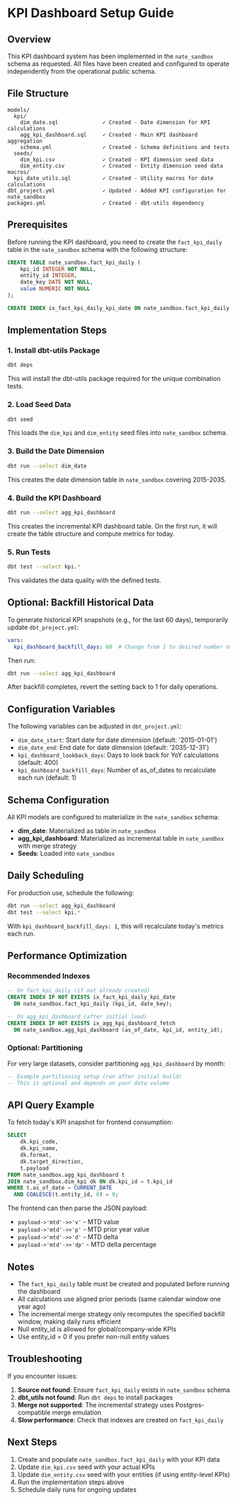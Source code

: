 # KPI Dashboard Setup Guide

## Overview

This KPI dashboard system has been implemented in the `nate_sandbox` schema as requested. All files have been created and configured to operate independently from the operational public schema.

## File Structure

```
models/
  kpi/
    dim_date.sql              ✓ Created - Date dimension for KPI calculations
    agg_kpi_dashboard.sql     ✓ Created - Main KPI dashboard aggregation
    schema.yml                ✓ Created - Schema definitions and tests
  seeds/
    dim_kpi.csv               ✓ Created - KPI dimension seed data
    dim_entity.csv            ✓ Created - Entity dimension seed data
macros/
  kpi_date_utils.sql          ✓ Created - Utility macros for date calculations
dbt_project.yml               ✓ Updated - Added KPI configuration for nate_sandbox
packages.yml                  ✓ Created - dbt-utils dependency
```

## Prerequisites

Before running the KPI dashboard, you need to create the `fact_kpi_daily` table in the `nate_sandbox` schema with the following structure:

```sql
CREATE TABLE nate_sandbox.fact_kpi_daily (
    kpi_id INTEGER NOT NULL,
    entity_id INTEGER,
    date_key DATE NOT NULL,
    value NUMERIC NOT NULL
);

CREATE INDEX ix_fact_kpi_daily_kpi_date ON nate_sandbox.fact_kpi_daily (kpi_id, date_key);
```

## Implementation Steps

### 1. Install dbt-utils Package

```bash
dbt deps
```

This will install the dbt-utils package required for the unique combination tests.

### 2. Load Seed Data

```bash
dbt seed
```

This loads the `dim_kpi` and `dim_entity` seed files into `nate_sandbox` schema.

### 3. Build the Date Dimension

```bash
dbt run --select dim_date
```

This creates the date dimension table in `nate_sandbox` covering 2015-2035.

### 4. Build the KPI Dashboard

```bash
dbt run --select agg_kpi_dashboard
```

This creates the incremental KPI dashboard table. On the first run, it will create the table structure and compute metrics for today.

### 5. Run Tests

```bash
dbt test --select kpi.*
```

This validates the data quality with the defined tests.

## Optional: Backfill Historical Data

To generate historical KPI snapshots (e.g., for the last 60 days), temporarily update `dbt_project.yml`:

```yaml
vars:
  kpi_dashboard_backfill_days: 60  # Change from 1 to desired number of days
```

Then run:

```bash
dbt run --select agg_kpi_dashboard
```

After backfill completes, revert the setting back to 1 for daily operations.

## Configuration Variables

The following variables can be adjusted in `dbt_project.yml`:

- `dim_date_start`: Start date for date dimension (default: '2015-01-01')
- `dim_date_end`: End date for date dimension (default: '2035-12-31')
- `kpi_dashboard_lookback_days`: Days to look back for YoY calculations (default: 400)
- `kpi_dashboard_backfill_days`: Number of as_of_dates to recalculate each run (default: 1)

## Schema Configuration

All KPI models are configured to materialize in the `nate_sandbox` schema:

- **dim_date**: Materialized as table in `nate_sandbox`
- **agg_kpi_dashboard**: Materialized as incremental table in `nate_sandbox` with merge strategy
- **Seeds**: Loaded into `nate_sandbox`

## Daily Scheduling

For production use, schedule the following:

```bash
dbt run --select agg_kpi_dashboard
dbt test --select kpi.*
```

With `kpi_dashboard_backfill_days: 1`, this will recalculate today's metrics each run.

## Performance Optimization

### Recommended Indexes

```sql
-- On fact_kpi_daily (if not already created)
CREATE INDEX IF NOT EXISTS ix_fact_kpi_daily_kpi_date 
  ON nate_sandbox.fact_kpi_daily (kpi_id, date_key);

-- On agg_kpi_dashboard (after initial load)
CREATE INDEX IF NOT EXISTS ix_agg_kpi_dashboard_fetch 
  ON nate_sandbox.agg_kpi_dashboard (as_of_date, kpi_id, entity_id);
```

### Optional: Partitioning

For very large datasets, consider partitioning `agg_kpi_dashboard` by month:

```sql
-- Example partitioning setup (run after initial build)
-- This is optional and depends on your data volume
```

## API Query Example

To fetch today's KPI snapshot for frontend consumption:

```sql
SELECT 
    dk.kpi_code, 
    dk.kpi_name, 
    dk.format, 
    dk.target_direction, 
    t.payload
FROM nate_sandbox.agg_kpi_dashboard t
JOIN nate_sandbox.dim_kpi dk ON dk.kpi_id = t.kpi_id
WHERE t.as_of_date = CURRENT_DATE
  AND COALESCE(t.entity_id, 0) = 0;
```

The frontend can then parse the JSON payload:
- `payload->'mtd'->>'v'` - MTD value
- `payload->'mtd'->>'p'` - MTD prior year value
- `payload->'mtd'->>'d'` - MTD delta
- `payload->'mtd'->>'dp'` - MTD delta percentage

## Notes

- The `fact_kpi_daily` table must be created and populated before running the dashboard
- All calculations use aligned prior periods (same calendar window one year ago)
- The incremental merge strategy only recomputes the specified backfill window, making daily runs efficient
- Null entity_id is allowed for global/company-wide KPIs
- Use entity_id = 0 if you prefer non-null entity values

## Troubleshooting

If you encounter issues:

1. **Source not found**: Ensure `fact_kpi_daily` exists in `nate_sandbox` schema
2. **dbt_utils not found**: Run `dbt deps` to install packages
3. **Merge not supported**: The incremental strategy uses Postgres-compatible merge emulation
4. **Slow performance**: Check that indexes are created on `fact_kpi_daily`

## Next Steps

1. Create and populate `nate_sandbox.fact_kpi_daily` with your KPI data
2. Update `dim_kpi.csv` seed with your actual KPIs
3. Update `dim_entity.csv` seed with your entities (if using entity-level KPIs)
4. Run the implementation steps above
5. Schedule daily runs for ongoing updates

